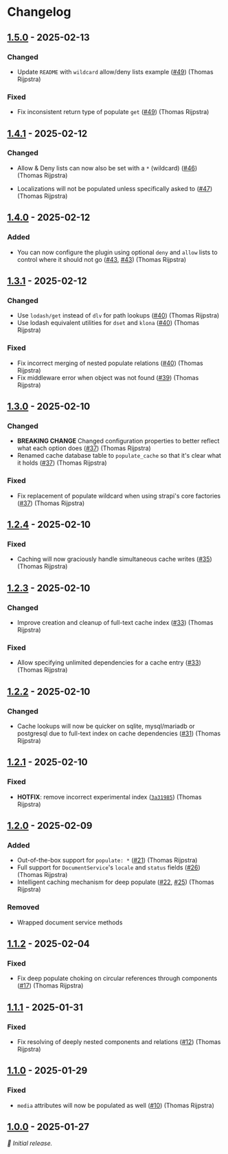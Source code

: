 # Changelog

## [1.5.0] - 2025-02-13

### Changed

- Update `README` with `wildcard` allow/deny lists example ([#49](https://github.com/Four-Lights-NL/strapi-plugin-deep-populate/issues/49)) (Thomas Rijpstra)

### Fixed

- Fix inconsistent return type of populate `get` ([#49](https://github.com/Four-Lights-NL/strapi-plugin-deep-populate/issues/49)) (Thomas Rijpstra)

## [1.4.1] - 2025-02-12

### Changed

- Allow & Deny lists can now also be set with a `*` (wildcard) ([#46](https://github.com/Four-Lights-NL/strapi-plugin-deep-populate/issues/46)) (Thomas Rijpstra)

- Localizations will not be populated unless specifically asked to ([#47](https://github.com/Four-Lights-NL/strapi-plugin-deep-populate/issues/47)) (Thomas Rijpstra)

## [1.4.0] - 2025-02-12

### Added

- You can now configure the plugin using optional `deny` and `allow` lists to control where it should not go ([#43](https://github.com/Four-Lights-NL/strapi-plugin-deep-populate/issues/43), [#43](https://github.com/Four-Lights-NL/strapi-plugin-deep-populate/issues/43)) (Thomas Rijpstra)

## [1.3.1] - 2025-02-12

### Changed

- Use `lodash/get` instead of `dlv` for path lookups ([#40](https://github.com/Four-Lights-NL/strapi-plugin-deep-populate/issues/40)) (Thomas Rijpstra)
- Use lodash equivalent utilities for `dset` and `klona` ([#40](https://github.com/Four-Lights-NL/strapi-plugin-deep-populate/issues/40)) (Thomas Rijpstra)

### Fixed

- Fix incorrect merging of nested populate relations ([#40](https://github.com/Four-Lights-NL/strapi-plugin-deep-populate/issues/40)) (Thomas Rijpstra)
- Fix middleware error when object was not found ([#39](https://github.com/Four-Lights-NL/strapi-plugin-deep-populate/issues/39)) (Thomas Rijpstra)

## [1.3.0] - 2025-02-10

### Changed

- **BREAKING CHANGE** Changed configuration properties to better reflect what each option does ([#37](https://github.com/Four-Lights-NL/strapi-plugin-deep-populate/issues/37)) (Thomas Rijpstra)
- Renamed cache database table to `populate_cache` so that it's clear what it holds ([#37](https://github.com/Four-Lights-NL/strapi-plugin-deep-populate/issues/37)) (Thomas Rijpstra)

### Fixed

- Fix replacement of populate wildcard when using strapi's core factories ([#37](https://github.com/Four-Lights-NL/strapi-plugin-deep-populate/issues/37)) (Thomas Rijpstra)

## [1.2.4] - 2025-02-10

### Fixed

- Caching will now graciously handle simultaneous cache writes ([#35](https://github.com/Four-Lights-NL/strapi-plugin-deep-populate/issues/35)) (Thomas Rijpstra)

## [1.2.3] - 2025-02-10

### Changed

- Improve creation and cleanup of full-text cache index ([#33](https://github.com/Four-Lights-NL/strapi-plugin-deep-populate/issues/33)) (Thomas Rijpstra)

### Fixed

- Allow specifying unlimited dependencies for a cache entry ([#33](https://github.com/Four-Lights-NL/strapi-plugin-deep-populate/issues/33)) (Thomas Rijpstra)

## [1.2.2] - 2025-02-10

### Changed

- Cache lookups will now be quicker on sqlite, mysql/mariadb or postgresql due to full-text index on cache dependencies ([#31](https://github.com/Four-Lights-NL/strapi-plugin-deep-populate/issues/31)) (Thomas Rijpstra)

## [1.2.1] - 2025-02-10

### Fixed

- **HOTFIX**: remove incorrect experimental index ([`3a31985`](https://github.com/Four-Lights-NL/strapi-plugin-deep-populate/commit/3a31985)) (Thomas Rijpstra)

## [1.2.0] - 2025-02-09

### Added

- Out-of-the-box support for `populate: *` ([#21](https://github.com/Four-Lights-NL/strapi-plugin-deep-populate/issues/21)) (Thomas Rijpstra)
- Full support for `DocumentService`'s `locale` and `status` fields ([#26](https://github.com/Four-Lights-NL/strapi-plugin-deep-populate/issues/26)) (Thomas Rijpstra)
- Intelligent caching mechanism for deep populate ([#22](https://github.com/Four-Lights-NL/strapi-plugin-deep-populate/issues/22), [#25](https://github.com/Four-Lights-NL/strapi-plugin-deep-populate/issues/25)) (Thomas Rijpstra)

### Removed

- Wrapped document service methods

## [1.1.2] - 2025-02-04

### Fixed

- Fix deep populate choking on circular references through components ([#17](https://github.com/Four-Lights-NL/strapi-plugin-deep-populate/issues/17)) (Thomas Rijpstra)

## [1.1.1] - 2025-01-31

### Fixed

- Fix resolving of deeply nested components and relations ([#12](https://github.com/Four-Lights-NL/strapi-plugin-deep-populate/issues/12)) (Thomas Rijpstra)

## [1.1.0] - 2025-01-29

### Fixed

- `media` attributes will now be populated as well ([#10](https://github.com/Four-Lights-NL/strapi-plugin-deep-populate/issues/10)) (Thomas Rijpstra)

## [1.0.0] - 2025-01-27

_:seedling: Initial release._

[1.5.0]: https://github.com/Four-Lights-NL/strapi-plugin-deep-populate/releases/tag/v1.5.0

[1.4.1]: https://github.com/Four-Lights-NL/strapi-plugin-deep-populate/releases/tag/v1.4.1

[1.4.0]: https://github.com/Four-Lights-NL/strapi-plugin-deep-populate/releases/tag/v1.4.0

[1.3.1]: https://github.com/Four-Lights-NL/strapi-plugin-deep-populate/releases/tag/v1.3.1

[1.3.0]: https://github.com/Four-Lights-NL/strapi-plugin-deep-populate/releases/tag/v1.3.0

[1.2.5]: https://github.com/Four-Lights-NL/strapi-plugin-deep-populate/releases/tag/v1.2.5

[1.2.4]: https://github.com/Four-Lights-NL/strapi-plugin-deep-populate/releases/tag/v1.2.4

[1.2.3]: https://github.com/Four-Lights-NL/strapi-plugin-deep-populate/releases/tag/v1.2.3

[1.2.2]: https://github.com/Four-Lights-NL/strapi-plugin-deep-populate/releases/tag/v1.2.2

[1.2.1]: https://github.com/Four-Lights-NL/strapi-plugin-deep-populate/releases/tag/v1.2.1

[1.2.0]: https://github.com/Four-Lights-NL/strapi-plugin-deep-populate/releases/tag/v1.2.0

[1.1.2]: https://github.com/Four-Lights-NL/strapi-plugin-deep-populate/releases/tag/v1.1.2

[1.1.1]: https://github.com/Four-Lights-NL/strapi-plugin-deep-populate/releases/tag/v1.1.1

[1.1.0]: https://github.com/Four-Lights-NL/strapi-plugin-deep-populate/releases/tag/v1.1.0

[1.0.0]: https://github.com/Four-Lights-NL/strapi-plugin-deep-populate/releases/tag/v1.0.0
